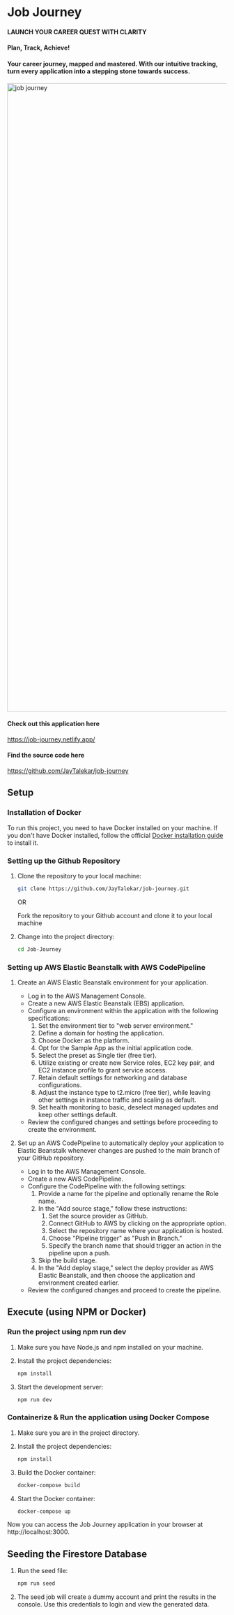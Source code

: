 # Job Journey
#### <b>LAUNCH YOUR CAREER QUEST WITH CLARITY</b>
#### Plan, Track, Achieve!
#### Your career journey, mapped and mastered. With our intuitive tracking, turn every application into a stepping stone towards success.

<img width="1440" alt="job journey" src="https://github.com/user-attachments/assets/ac67007a-7dac-4774-b455-cc8ef057f556" />


#### Check out this application here
https://job-journey.netlify.app/

#### Find the source code here
https://github.com/JayTalekar/job-journey

## Setup

### Installation of Docker

To run this project, you need to have Docker installed on your machine. If you don't have Docker installed, follow the official [Docker installation guide](https://docs.docker.com/get-docker/) to install it.

### Setting up the Github Repository

1. Clone the repository to your local machine:
    ```bash
    git clone https://github.com/JayTalekar/job-journey.git
    ```
    OR 

    Fork the repository to your Github account and clone it to your local machine

2. Change into the project directory:
    ```bash
    cd Job-Journey
    ```

### Setting up AWS Elastic Beanstalk with AWS CodePipeline

1. Create an AWS Elastic Beanstalk environment for your application.
    * Log in to the AWS Management Console.
    * Create a new AWS Elastic Beanstalk (EBS) application.
    * Configure an environment within the application with the following specifications:
        1. Set the environment tier to "web server environment."
        2. Define a domain for hosting the application.
        3. Choose Docker as the platform.
        4. Opt for the Sample App as the initial application code.
        5. Select the preset as Single tier (free tier).
        6. Utilize existing or create new Service roles, EC2 key pair, and EC2 instance profile to grant service access.
        7. Retain default settings for networking and database configurations.
        8. Adjust the instance type to t2.micro (free tier), while leaving other settings in instance traffic and scaling as default.
        9. Set health monitoring to basic, deselect managed updates and keep other settings default.
    * Review the configured changes and settings before proceeding to create the environment.

2. Set up an AWS CodePipeline to automatically deploy your application to Elastic Beanstalk whenever changes are pushed to the main branch of your GitHub repository.
    * Log in to the AWS Management Console.
    * Create a new AWS CodePipeline.
    * Configure the CodePipeline with the following settings:
        1. Provide a name for the pipeline and optionally rename the Role name.
        2. In the "Add source stage," follow these instructions:
            1. Set the source provider as GitHub.
            2. Connect GitHub to AWS by clicking on the appropriate option.
            3. Select the repository name where your application is hosted.
            4. Choose "Pipeline trigger" as "Push in Branch."
            5. Specify the branch name that should trigger an action in the pipeline upon a push.
        3. Skip the build stage.
        4. In the "Add deploy stage," select the deploy provider as AWS Elastic Beanstalk, and then choose the application and environment created earlier.
    * Review the configured changes and proceed to create the pipeline.

## Execute (using NPM or Docker)

### Run the project using npm run dev

1. Make sure you have Node.js and npm installed on your machine.

2. Install the project dependencies:
    ```bash
    npm install
    ```

3. Start the development server:
    ```bash
    npm run dev
    ```
### Containerize & Run the application using Docker Compose

1. Make sure you are in the project directory.
2. Install the project dependencies:
    ```bash
    npm install
    ```

2. Build the Docker container:
    ```bash
    docker-compose build
    ```

3. Start the Docker container:
    ```bash
    docker-compose up
    ```

Now you can access the Job Journey application in your browser at http://localhost:3000.

## Seeding the Firestore Database
1. Run the seed file:
    ```bash
    npm run seed
    ``` 
2. The seed job will create a dummy account and print the results in the console. Use this credentials to login and view the generated data.
